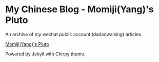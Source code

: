 # My Chinese Blog - Momiji(Yang)'s Pluto

An archive of my wechat public account (dadaowalking) articles.

[Momiji(Yang)'s Pluto](hellomomiji.github.io/chinese-blog/)

Powered by Jekyll with Chirpy theme.

